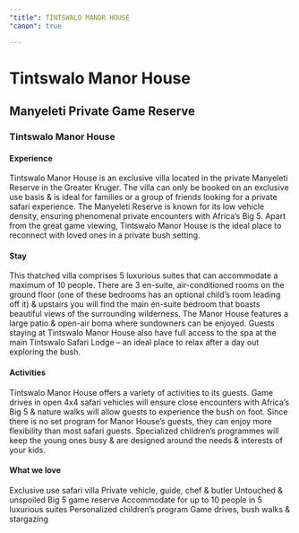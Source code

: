 ```yaml
---
"title": TINTSWALO MANOR HOUSE
"canon": true

---
```


# Tintswalo Manor House
## Manyeleti Private Game Reserve
### Tintswalo Manor House

#### Experience
Tintswalo Manor House is an exclusive villa located in the private Manyeleti Reserve in the Greater Kruger.
The villa can only be booked on an exclusive use basis &amp; is ideal for families or a group of friends looking for a private safari experience.
The Manyeleti Reserve is known for its low vehicle density, ensuring phenomenal private encounters with Africa’s Big 5.  Apart from the great game viewing, Tintswalo Manor House is the ideal place to reconnect with loved ones in a private bush setting.

#### Stay
This thatched villa comprises 5 luxurious suites that can accommodate a maximum of 10 people.
There are 3 en-suite, air-conditioned rooms on the ground floor (one of these bedrooms has an optional child’s room leading off it) &amp; upstairs you will find the main en-suite bedroom that boasts beautiful views of the surrounding wilderness. 
The Manor House features a large patio &amp; open-air boma where sundowners can be enjoyed.  Guests staying at Tintswalo Manor House also have full access to the spa at the main Tintswalo Safari Lodge – an ideal place to relax after a day out exploring the bush.

#### Activities
Tintswalo Manor House offers a variety of activities to its guests.  Game drives in open 4x4 safari vehicles will ensure close encounters with Africa’s Big 5 &amp; nature walks will allow guests to experience the bush on foot.
Since there is no set program for Manor House’s guests, they can enjoy more flexibility than most safari guests.  Specialized children’s programmes will keep the young ones busy &amp; are designed around the needs &amp; interests of your kids.


#### What we love
Exclusive use safari villa
Private vehicle, guide, chef &amp; butler
Untouched &amp; unspoiled Big 5 game reserve
Accommodate for up to 10 people in 5 luxurious suites
Personalized children’s program
Game drives, bush walks &amp; stargazing